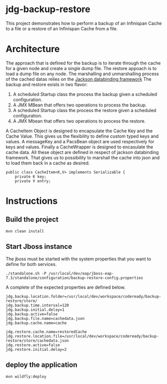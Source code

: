# jdg-backup-restore
This project demonstrates how to perform a backup of an Infinispan Cache to a file or a restore of an Infinispan Cache from a file.
# Architecture
The approach that is defined for the backup is to iterate through the cache for a given node and create a single dump file.
The restore appoach is to load a dump file on any node.
The marshalling and unmarshalling process of the cached datas relies on the [Jackson databinding framework](https://github.com/FasterXML/jackson-docs) 
The backup and restore exists in two flavor:
1) A scheduled Startup class the process the backup given a scheduled configuration.
2) A JMX MBean that offers two operations to process the backup.
3) A scheduled Startup class the process the restore given a scheduled configuration.
4) A JMX Mbean that offers two operations to process the restore.

A CacheItem Object is designed to encapsulate the Cache Key and the Cache Value.
This gives us the flexibility to define custom typed keys and values.
A messageKey and a PacsBean object are used respectively for keys and values.
Finally a CacheWrapper is designed to encasulate the cache data.
All these object are defined in respect of jackson databinding framework. 
That gives us to possibility to marshall the cache into json and to load them back in a cache as desired.

```
public class CacheItem<K,V> implements Serializable {
	private K key;
	private V entry;

```


# Instructions

## Build the project

```
mvn clean install
```

## Start Jboss instance
The jboss must be started with the system properties that you want to define for both services.


```
./standalone.sh -P /usr/local/dev/eap/jboss-eap-7.3/standalone/configuration/backup-restore-config.properties
```

A complete of the expected properties are defined below. 
```
jdg.backup.location.folder=/usr/local/dev/workspace/codeready/backup-restore/store/
jdg.backup.time.interval=120
jdg.backup.initial.delay=1
jdg.backup.active=false
jdg.backup.file.name=cachedata.json
jdg.backup.cache.name=cache

jdg.restore.cache.name=restoredCache
jdg.restore.location.file=/usr/local/dev/workspace/codeready/backup-restore/store/cachedata.json
jdg.restore.active=false
jdg.restore.initial.delay=2
```
## deploy the application

```
mvn wildfly:deploy
```
